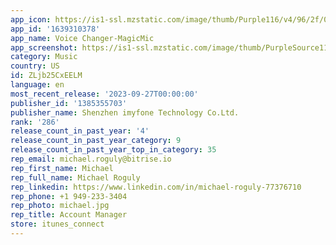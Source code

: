 ```yaml
---
app_icon: https://is1-ssl.mzstatic.com/image/thumb/Purple116/v4/96/2f/0e/962f0e6d-e65e-0015-eb6b-3b1ff77ce997/AppIcon-1x_U007emarketing-0-5-0-85-220.png/1024x1024bb.png
app_id: '1639310378'
app_name: Voice Changer-MagicMic
app_screenshot: https://is1-ssl.mzstatic.com/image/thumb/PurpleSource116/v4/6b/b1/10/6bb110fc-c83d-6c44-eb89-5fb1e5e9a02f/39cd7b7e-6e88-47a2-b5fd-d5c266d4c350__U5e94_U7528_U5e02_U573a-_U4ecb_U7ecd1.png/1242x2688bb.png
category: Music
country: US
id: ZLjb25CxEELM
language: en
most_recent_release: '2023-09-27T00:00:00'
publisher_id: '1385355703'
publisher_name: Shenzhen imyfone Technology Co.Ltd.
rank: '286'
release_count_in_past_year: '4'
release_count_in_past_year_category: 9
release_count_in_past_year_top_in_category: 35
rep_email: michael.roguly@bitrise.io
rep_first_name: Michael
rep_full_name: Michael Roguly
rep_linkedin: https://www.linkedin.com/in/michael-roguly-77376710
rep_phone: +1 949-233-3404
rep_photo: michael.jpg
rep_title: Account Manager
store: itunes_connect
---
```


